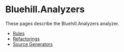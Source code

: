 ﻿<h1>Bluehill.Analyzers</h1>

<p>These pages describe the Bluehill.Analyzers analyzer.</p>

<ul>
    <li><a href="Rules">Rules</a></li>
    <li><a href="Refactorings">Refactorings</a></li>
    <li><a href="Generators">Source Generators</a></li>
</ul>
